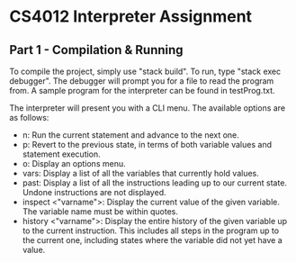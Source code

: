 # CS4012 Interpreter Assignment

## Part 1 - Compilation & Running
To compile the project, simply use "stack build". 
To run, type "stack exec debugger". 
The debugger will prompt you for a file to read the program from. 
A sample program for the interpreter can be found in testProg.txt.

The interpreter will present you with a CLI menu.
The available options are as follows:

* n: Run the current statement and advance to the next one.
* p: Revert to the previous state, in terms of both variable values and statement execution.
* o: Display an options menu.
* vars: Display a list of all the variables that currently hold values.
* past: Display a list of all the instructions leading up to our current state. Undone instructions are not displayed.
* inspect <"varname">: Display the current value of the given variable. The variable name must be within quotes.
* history <"varname">: Display the entire history of the given variable up to the current instruction. This includes all steps in the program up to the current one, including states where the variable did not yet have a value.


